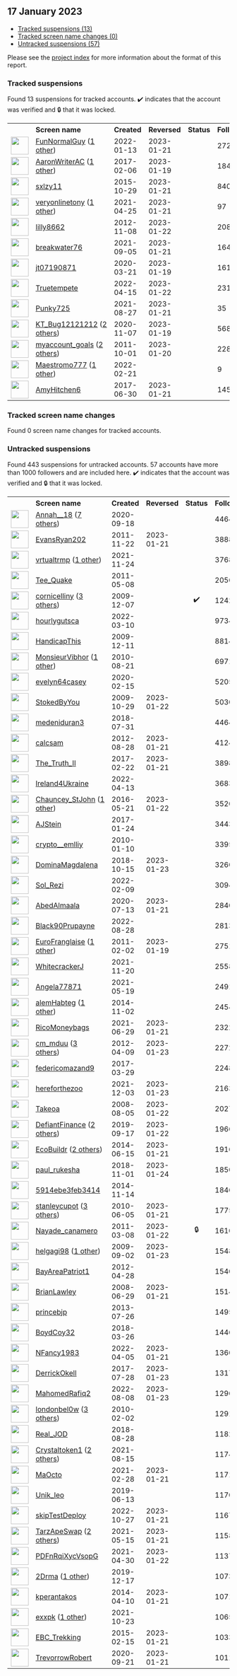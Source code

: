 ## 17 January 2023

* [Tracked suspensions (13)](#tracked-suspensions)
* [Tracked screen name changes (0)](#tracked-screen-name-changes)
* [Untracked suspensions (57)](#untracked-suspensions)

Please see the [project index](https://github.com/travisbrown/twitter-watch) for more information about the format of this report.

### Tracked suspensions

Found 13 suspensions for tracked accounts.
  ✔️ indicates that the account was verified and 🔒 that it was locked.

<table>
    <tr>
        <th></th>
        <th align="left">Screen name</th>
        <th align="left">Created</th>
        <th align="left">Reversed</th>
        <th align="left">Status</th>
        <th align="left">Followers</th>
        <th align="left">Ranking</th></tr>
    </tr>
        <tr>
            <td><a href="https://twitter.com/intent/user?user_id=1481443120738885637">
                <img src="https://pbs.twimg.com/profile_images/1481447374614577155/krgxKNiG_normal.jpg" width="40px" height="40px" align="center"/></a>
            </td>
            <td>
                <a href="https://twitter.com/FunNormalGuy">FunNormalGuy</a>&nbsp;(<a href="https://api.memory.lol/v1/tw/id/1481443120738885637">1 other</a>)&nbsp;</td>
            <td>2022-01-13</td>
            <td>2023-01-21</td>
            <td align="center"></td>
            <td>2721</td>
            <td>6819</td>
        </tr>
        <tr>
            <td><a href="https://twitter.com/intent/user?user_id=828621756776607744">
                <img src="https://pbs.twimg.com/profile_images/1453110603061469185/MX4k63kP_normal.jpg" width="40px" height="40px" align="center"/></a>
            </td>
            <td>
                <a href="https://twitter.com/AaronWriterAC">AaronWriterAC</a>&nbsp;(<a href="https://api.memory.lol/v1/tw/id/828621756776607744">1 other</a>)&nbsp;</td>
            <td>2017-02-06</td>
            <td>2023-01-19</td>
            <td align="center"></td>
            <td>1845</td>
            <td>10904</td>
        </tr>
        <tr>
            <td><a href="https://twitter.com/intent/user?user_id=4056799154">
                <img src="https://pbs.twimg.com/profile_images/1578591268153659393/LHDUNhpd_normal.jpg" width="40px" height="40px" align="center"/></a>
            </td>
            <td>
                <a href="https://twitter.com/sxlzy11">sxlzy11</a></td>
            <td>2015-10-29</td>
            <td>2023-01-21</td>
            <td align="center"></td>
            <td>840</td>
            <td>25698</td>
        </tr>
        <tr>
            <td><a href="https://twitter.com/intent/user?user_id=1386347018474311681">
                <img src="https://pbs.twimg.com/profile_images/1427807685282459651/O02ETqbP_normal.jpg" width="40px" height="40px" align="center"/></a>
            </td>
            <td>
                <a href="https://twitter.com/veryonlinetony">veryonlinetony</a>&nbsp;(<a href="https://api.memory.lol/v1/tw/id/1386347018474311681">1 other</a>)&nbsp;</td>
            <td>2021-04-25</td>
            <td>2023-01-21</td>
            <td align="center"></td>
            <td>97</td>
            <td>34647</td>
        </tr>
        <tr>
            <td><a href="https://twitter.com/intent/user?user_id=933283891">
                <img src="https://pbs.twimg.com/profile_images/1434670249702526979/tJfAlAXL_normal.jpg" width="40px" height="40px" align="center"/></a>
            </td>
            <td>
                <a href="https://twitter.com/lilly8662">lilly8662</a></td>
            <td>2012-11-08</td>
            <td>2023-01-22</td>
            <td align="center"></td>
            <td>2085</td>
            <td>37408</td>
        </tr>
        <tr>
            <td><a href="https://twitter.com/intent/user?user_id=1434548719878348800">
                <img src="https://pbs.twimg.com/profile_images/1589971658017751043/Vyec8Wud_normal.jpg" width="40px" height="40px" align="center"/></a>
            </td>
            <td>
                <a href="https://twitter.com/breakwater76">breakwater76</a></td>
            <td>2021-09-05</td>
            <td>2023-01-21</td>
            <td align="center"></td>
            <td>164</td>
            <td>37945</td>
        </tr>
        <tr>
            <td><a href="https://twitter.com/intent/user?user_id=1241462050775236608">
                <img src="https://pbs.twimg.com/profile_images/1241462305537298439/8IUictHr_normal.jpg" width="40px" height="40px" align="center"/></a>
            </td>
            <td>
                <a href="https://twitter.com/jt07190871">jt07190871</a></td>
            <td>2020-03-21</td>
            <td>2023-01-19</td>
            <td align="center"></td>
            <td>161</td>
            <td>41994</td>
        </tr>
        <tr>
            <td><a href="https://twitter.com/intent/user?user_id=1514764851842895881">
                <img src="https://pbs.twimg.com/profile_images/1535388396562128896/vf-CtKQM_normal.jpg" width="40px" height="40px" align="center"/></a>
            </td>
            <td>
                <a href="https://twitter.com/Truetempete">Truetempete</a></td>
            <td>2022-04-15</td>
            <td>2023-01-22</td>
            <td align="center"></td>
            <td>231</td>
            <td>50788</td>
        </tr>
        <tr>
            <td><a href="https://twitter.com/intent/user?user_id=1431255045853499404">
                <img src="https://pbs.twimg.com/profile_images/1524156485667753984/jkXkbFkI_normal.jpg" width="40px" height="40px" align="center"/></a>
            </td>
            <td>
                <a href="https://twitter.com/Punky725">Punky725</a></td>
            <td>2021-08-27</td>
            <td>2023-01-21</td>
            <td align="center"></td>
            <td>35</td>
            <td>75651</td>
        </tr>
        <tr>
            <td><a href="https://twitter.com/intent/user?user_id=1324961985876824064">
                <img src="https://pbs.twimg.com/profile_images/1521963988291964928/JhkqtVc__normal.jpg" width="40px" height="40px" align="center"/></a>
            </td>
            <td>
                <a href="https://twitter.com/KT_Bug12121212">KT_Bug12121212</a>&nbsp;(<a href="https://api.memory.lol/v1/tw/id/1324961985876824064">2 others</a>)&nbsp;</td>
            <td>2020-11-07</td>
            <td>2023-01-19</td>
            <td align="center"></td>
            <td>568</td>
            <td>76409</td>
        </tr>
        <tr>
            <td><a href="https://twitter.com/intent/user?user_id=383477185">
                <img src="https://pbs.twimg.com/profile_images/1506979335697321988/a9YvpQU1_normal.jpg" width="40px" height="40px" align="center"/></a>
            </td>
            <td>
                <a href="https://twitter.com/myaccount_goals">myaccount_goals</a>&nbsp;(<a href="https://api.memory.lol/v1/tw/id/383477185">2 others</a>)&nbsp;</td>
            <td>2011-10-01</td>
            <td>2023-01-20</td>
            <td align="center"></td>
            <td>228</td>
            <td>78646</td>
        </tr>
        <tr>
            <td><a href="https://twitter.com/intent/user?user_id=1495565654262530049">
                <img src="https://pbs.twimg.com/profile_images/1595610650570629121/PI3du4Py_normal.jpg" width="40px" height="40px" align="center"/></a>
            </td>
            <td>
                <a href="https://twitter.com/Maestromo777">Maestromo777</a>&nbsp;(<a href="https://api.memory.lol/v1/tw/id/1495565654262530049">1 other</a>)&nbsp;</td>
            <td>2022-02-21</td>
            <td></td>
            <td align="center"></td>
            <td>9</td>
            <td>98673</td>
        </tr>
        <tr>
            <td><a href="https://twitter.com/intent/user?user_id=880935837977817092">
                <img src="https://pbs.twimg.com/profile_images/880944623610241025/z_q0v-h4_normal.jpg" width="40px" height="40px" align="center"/></a>
            </td>
            <td>
                <a href="https://twitter.com/AmyHitchen6">AmyHitchen6</a></td>
            <td>2017-06-30</td>
            <td>2023-01-21</td>
            <td align="center"></td>
            <td>145</td>
            <td>98883</td>
        </tr></table>

### Tracked screen name changes

Found 0 screen name changes for tracked accounts.

### Untracked suspensions

Found 443 suspensions for untracked accounts.
57 accounts have more than 1000 followers and are included here.
  ✔️ indicates that the account was verified and 🔒 that it was locked.

<table>
    <tr>
        <th></th>
        <th align="left">Screen name</th>
        <th align="left">Created</th>
        <th align="left">Reversed</th>
        <th align="left">Status</th>
        <th align="left">Followers</th>
    </tr>
        <tr>
            <td><a href="https://twitter.com/intent/user?user_id=1306997467402113025">
                <img src="https://pbs.twimg.com/profile_images/1591980815273058307/Br4AKeUQ_normal.jpg" width="40px" height="40px" align="center"/></a>
            </td>
            <td>
                <a href="https://twitter.com/Annah__18">Annah__18</a>&nbsp;(<a href="https://api.memory.lol/v1/tw/id/1306997467402113025">7 others</a>)&nbsp;</td>
            <td>2020-09-18</td>
            <td></td>
            <td align="center"></td>
            <td>44646</td>
        </tr>
        <tr>
            <td><a href="https://twitter.com/intent/user?user_id=418609418">
                <img src="https://pbs.twimg.com/profile_images/1270014509713960960/VRvhjJct_normal.jpg" width="40px" height="40px" align="center"/></a>
            </td>
            <td>
                <a href="https://twitter.com/EvansRyan202">EvansRyan202</a></td>
            <td>2011-11-22</td>
            <td>2023-01-21</td>
            <td align="center"></td>
            <td>38882</td>
        </tr>
        <tr>
            <td><a href="https://twitter.com/intent/user?user_id=1463313898346618880">
                <img src="https://pbs.twimg.com/profile_images/1546919371716677633/dO6twyuu_normal.jpg" width="40px" height="40px" align="center"/></a>
            </td>
            <td>
                <a href="https://twitter.com/vrtualtrmp">vrtualtrmp</a>&nbsp;(<a href="https://api.memory.lol/v1/tw/id/1463313898346618880">1 other</a>)&nbsp;</td>
            <td>2021-11-24</td>
            <td></td>
            <td align="center"></td>
            <td>37686</td>
        </tr>
        <tr>
            <td><a href="https://twitter.com/intent/user?user_id=294965479">
                <img src="https://pbs.twimg.com/profile_images/612438075180879872/QW8WAAmW_normal.jpg" width="40px" height="40px" align="center"/></a>
            </td>
            <td>
                <a href="https://twitter.com/Tee_Quake">Tee_Quake</a></td>
            <td>2011-05-08</td>
            <td></td>
            <td align="center"></td>
            <td>20560</td>
        </tr>
        <tr>
            <td><a href="https://twitter.com/intent/user?user_id=95308091">
                <img src="https://pbs.twimg.com/profile_images/1514339312531394561/aecknpG1_normal.jpg" width="40px" height="40px" align="center"/></a>
            </td>
            <td>
                <a href="https://twitter.com/cornicelliny">cornicelliny</a>&nbsp;(<a href="https://api.memory.lol/v1/tw/id/95308091">3 others</a>)&nbsp;</td>
            <td>2009-12-07</td>
            <td></td>
            <td align="center">✔️</td>
            <td>12427</td>
        </tr>
        <tr>
            <td><a href="https://twitter.com/intent/user?user_id=1501856623400308740">
                <img src="https://pbs.twimg.com/profile_images/1596576077530501120/bC19lX01_normal.jpg" width="40px" height="40px" align="center"/></a>
            </td>
            <td>
                <a href="https://twitter.com/hourlygutsca">hourlygutsca</a></td>
            <td>2022-03-10</td>
            <td></td>
            <td align="center"></td>
            <td>9734</td>
        </tr>
        <tr>
            <td><a href="https://twitter.com/intent/user?user_id=96207241">
                <img src="https://pbs.twimg.com/profile_images/2162241855/327725_10150407505278952_223265958951_8606258_103136846_o_normal.jpg" width="40px" height="40px" align="center"/></a>
            </td>
            <td>
                <a href="https://twitter.com/HandicapThis">HandicapThis</a></td>
            <td>2009-12-11</td>
            <td></td>
            <td align="center"></td>
            <td>8814</td>
        </tr>
        <tr>
            <td><a href="https://twitter.com/intent/user?user_id=181131442">
                <img src="https://pbs.twimg.com/profile_images/1594688411499012102/2O5yLRzG_normal.jpg" width="40px" height="40px" align="center"/></a>
            </td>
            <td>
                <a href="https://twitter.com/MonsieurVibhor">MonsieurVibhor</a>&nbsp;(<a href="https://api.memory.lol/v1/tw/id/181131442">1 other</a>)&nbsp;</td>
            <td>2010-08-21</td>
            <td></td>
            <td align="center"></td>
            <td>6971</td>
        </tr>
        <tr>
            <td><a href="https://twitter.com/intent/user?user_id=1228617203722989568">
                <img src="https://pbs.twimg.com/profile_images/1228617714509516806/fFHI4QTU_normal.jpg" width="40px" height="40px" align="center"/></a>
            </td>
            <td>
                <a href="https://twitter.com/evelyn64casey">evelyn64casey</a></td>
            <td>2020-02-15</td>
            <td></td>
            <td align="center"></td>
            <td>5205</td>
        </tr>
        <tr>
            <td><a href="https://twitter.com/intent/user?user_id=86037330">
                <img src="https://pbs.twimg.com/profile_images/1596098927992143872/eWTk4QZo_normal.jpg" width="40px" height="40px" align="center"/></a>
            </td>
            <td>
                <a href="https://twitter.com/StokedByYou">StokedByYou</a></td>
            <td>2009-10-29</td>
            <td>2023-01-22</td>
            <td align="center"></td>
            <td>5030</td>
        </tr>
        <tr>
            <td><a href="https://twitter.com/intent/user?user_id=1024415514007949312">
                <img src="https://pbs.twimg.com/profile_images/1591051710918807552/4Jo7JXqy_normal.jpg" width="40px" height="40px" align="center"/></a>
            </td>
            <td>
                <a href="https://twitter.com/medeniduran3">medeniduran3</a></td>
            <td>2018-07-31</td>
            <td></td>
            <td align="center"></td>
            <td>4464</td>
        </tr>
        <tr>
            <td><a href="https://twitter.com/intent/user?user_id=788059556">
                <img src="https://pbs.twimg.com/profile_images/1571356019523223553/uGt76yzy_normal.jpg" width="40px" height="40px" align="center"/></a>
            </td>
            <td>
                <a href="https://twitter.com/calcsam">calcsam</a></td>
            <td>2012-08-28</td>
            <td>2023-01-21</td>
            <td align="center"></td>
            <td>4124</td>
        </tr>
        <tr>
            <td><a href="https://twitter.com/intent/user?user_id=834434524801036288">
                <img src="https://pbs.twimg.com/profile_images/1265536424285286401/8el7aufT_normal.jpg" width="40px" height="40px" align="center"/></a>
            </td>
            <td>
                <a href="https://twitter.com/The_Truth_II">The_Truth_II</a></td>
            <td>2017-02-22</td>
            <td>2023-01-21</td>
            <td align="center"></td>
            <td>3898</td>
        </tr>
        <tr>
            <td><a href="https://twitter.com/intent/user?user_id=1514164679198789632">
                <img src="https://pbs.twimg.com/profile_images/1539092853342740480/qMZiVec-_normal.jpg" width="40px" height="40px" align="center"/></a>
            </td>
            <td>
                <a href="https://twitter.com/Ireland4Ukraine">Ireland4Ukraine</a></td>
            <td>2022-04-13</td>
            <td></td>
            <td align="center"></td>
            <td>3683</td>
        </tr>
        <tr>
            <td><a href="https://twitter.com/intent/user?user_id=734080891786539008">
                <img src="https://pbs.twimg.com/profile_images/1592940766027972608/HHg2Ecj2_normal.jpg" width="40px" height="40px" align="center"/></a>
            </td>
            <td>
                <a href="https://twitter.com/Chauncey_StJohn">Chauncey_StJohn</a>&nbsp;(<a href="https://api.memory.lol/v1/tw/id/734080891786539008">1 other</a>)&nbsp;</td>
            <td>2016-05-21</td>
            <td>2023-01-22</td>
            <td align="center"></td>
            <td>3520</td>
        </tr>
        <tr>
            <td><a href="https://twitter.com/intent/user?user_id=823881758286475265">
                <img src="https://pbs.twimg.com/profile_images/823893391213789184/V9xPo8sS_normal.jpg" width="40px" height="40px" align="center"/></a>
            </td>
            <td>
                <a href="https://twitter.com/AJStein">AJStein</a></td>
            <td>2017-01-24</td>
            <td></td>
            <td align="center"></td>
            <td>3443</td>
        </tr>
        <tr>
            <td><a href="https://twitter.com/intent/user?user_id=103483726">
                <img src="https://pbs.twimg.com/profile_images/1594409500143910912/lTJaZjjf_normal.jpg" width="40px" height="40px" align="center"/></a>
            </td>
            <td>
                <a href="https://twitter.com/crypto__emlliy">crypto__emlliy</a></td>
            <td>2010-01-10</td>
            <td></td>
            <td align="center"></td>
            <td>3395</td>
        </tr>
        <tr>
            <td><a href="https://twitter.com/intent/user?user_id=1051915930991816710">
                <img src="https://pbs.twimg.com/profile_images/1576941115990835200/HNMdqebj_normal.jpg" width="40px" height="40px" align="center"/></a>
            </td>
            <td>
                <a href="https://twitter.com/DominaMagdalena">DominaMagdalena</a></td>
            <td>2018-10-15</td>
            <td>2023-01-23</td>
            <td align="center"></td>
            <td>3260</td>
        </tr>
        <tr>
            <td><a href="https://twitter.com/intent/user?user_id=1491356616544899072">
                <img src="https://pbs.twimg.com/profile_images/1595006330884030464/ylfUMuJR_normal.jpg" width="40px" height="40px" align="center"/></a>
            </td>
            <td>
                <a href="https://twitter.com/Sol_Rezi">Sol_Rezi</a></td>
            <td>2022-02-09</td>
            <td></td>
            <td align="center"></td>
            <td>3094</td>
        </tr>
        <tr>
            <td><a href="https://twitter.com/intent/user?user_id=1282785766796603399">
                <img src="https://pbs.twimg.com/profile_images/1282786410970460161/loCfI_yc_normal.jpg" width="40px" height="40px" align="center"/></a>
            </td>
            <td>
                <a href="https://twitter.com/AbedAlmaala">AbedAlmaala</a></td>
            <td>2020-07-13</td>
            <td>2023-01-21</td>
            <td align="center"></td>
            <td>2840</td>
        </tr>
        <tr>
            <td><a href="https://twitter.com/intent/user?user_id=1563681878250512384">
                <img src="https://pbs.twimg.com/profile_images/1563682077026951168/z2iFANYk_normal.jpg" width="40px" height="40px" align="center"/></a>
            </td>
            <td>
                <a href="https://twitter.com/Black90Prupayne">Black90Prupayne</a></td>
            <td>2022-08-28</td>
            <td></td>
            <td align="center"></td>
            <td>2813</td>
        </tr>
        <tr>
            <td><a href="https://twitter.com/intent/user?user_id=246175429">
                <img src="https://pbs.twimg.com/profile_images/1403635804245745666/247YUccR_normal.jpg" width="40px" height="40px" align="center"/></a>
            </td>
            <td>
                <a href="https://twitter.com/EuroFranglaise">EuroFranglaise</a>&nbsp;(<a href="https://api.memory.lol/v1/tw/id/246175429">1 other</a>)&nbsp;</td>
            <td>2011-02-02</td>
            <td>2023-01-19</td>
            <td align="center"></td>
            <td>2751</td>
        </tr>
        <tr>
            <td><a href="https://twitter.com/intent/user?user_id=1462115076157157393">
                <img src="https://pbs.twimg.com/profile_images/1528179555495600128/rOtEvfu3_normal.jpg" width="40px" height="40px" align="center"/></a>
            </td>
            <td>
                <a href="https://twitter.com/WhitecrackerJ">WhitecrackerJ</a></td>
            <td>2021-11-20</td>
            <td></td>
            <td align="center"></td>
            <td>2558</td>
        </tr>
        <tr>
            <td><a href="https://twitter.com/intent/user?user_id=1395029930711273472">
                <img src="https://pbs.twimg.com/profile_images/1549400441578221568/7Wf6CyuI_normal.jpg" width="40px" height="40px" align="center"/></a>
            </td>
            <td>
                <a href="https://twitter.com/Angela77871">Angela77871</a></td>
            <td>2021-05-19</td>
            <td></td>
            <td align="center"></td>
            <td>2491</td>
        </tr>
        <tr>
            <td><a href="https://twitter.com/intent/user?user_id=2857253747">
                <img src="https://pbs.twimg.com/profile_images/1597002532617961475/OR0u5gEj_normal.jpg" width="40px" height="40px" align="center"/></a>
            </td>
            <td>
                <a href="https://twitter.com/alemHabteg">alemHabteg</a>&nbsp;(<a href="https://api.memory.lol/v1/tw/id/2857253747">1 other</a>)&nbsp;</td>
            <td>2014-11-02</td>
            <td></td>
            <td align="center"></td>
            <td>2454</td>
        </tr>
        <tr>
            <td><a href="https://twitter.com/intent/user?user_id=1409931444391014403">
                <img src="https://pbs.twimg.com/profile_images/1536754609737175040/d511_4GW_normal.jpg" width="40px" height="40px" align="center"/></a>
            </td>
            <td>
                <a href="https://twitter.com/RicoMoneybags">RicoMoneybags</a></td>
            <td>2021-06-29</td>
            <td>2023-01-21</td>
            <td align="center"></td>
            <td>2322</td>
        </tr>
        <tr>
            <td><a href="https://twitter.com/intent/user?user_id=549204624">
                <img src="https://pbs.twimg.com/profile_images/1558874712293445632/tnT8qQ9e_normal.jpg" width="40px" height="40px" align="center"/></a>
            </td>
            <td>
                <a href="https://twitter.com/cm_mduu">cm_mduu</a>&nbsp;(<a href="https://api.memory.lol/v1/tw/id/549204624">3 others</a>)&nbsp;</td>
            <td>2012-04-09</td>
            <td>2023-01-23</td>
            <td align="center"></td>
            <td>2272</td>
        </tr>
        <tr>
            <td><a href="https://twitter.com/intent/user?user_id=847108003698495489">
                <img src="https://pbs.twimg.com/profile_images/1328865608612638723/AGYW213d_normal.jpg" width="40px" height="40px" align="center"/></a>
            </td>
            <td>
                <a href="https://twitter.com/federicomazand9">federicomazand9</a></td>
            <td>2017-03-29</td>
            <td></td>
            <td align="center"></td>
            <td>2248</td>
        </tr>
        <tr>
            <td><a href="https://twitter.com/intent/user?user_id=1466670102447890433">
                <img src="https://pbs.twimg.com/profile_images/1587406522895720448/5CkfBIaY_normal.jpg" width="40px" height="40px" align="center"/></a>
            </td>
            <td>
                <a href="https://twitter.com/hereforthezoo">hereforthezoo</a></td>
            <td>2021-12-03</td>
            <td>2023-01-23</td>
            <td align="center"></td>
            <td>2163</td>
        </tr>
        <tr>
            <td><a href="https://twitter.com/intent/user?user_id=15734705">
                <img src="https://pbs.twimg.com/profile_images/1579342682752618502/xcktAcD0_normal.jpg" width="40px" height="40px" align="center"/></a>
            </td>
            <td>
                <a href="https://twitter.com/Takeoa">Takeoa</a></td>
            <td>2008-08-05</td>
            <td>2023-01-22</td>
            <td align="center"></td>
            <td>2027</td>
        </tr>
        <tr>
            <td><a href="https://twitter.com/intent/user?user_id=1173976498916732929">
                <img src="https://pbs.twimg.com/profile_images/1598116034778636289/DXZd0fwK_normal.jpg" width="40px" height="40px" align="center"/></a>
            </td>
            <td>
                <a href="https://twitter.com/DefiantFinance">DefiantFinance</a>&nbsp;(<a href="https://api.memory.lol/v1/tw/id/1173976498916732929">2 others</a>)&nbsp;</td>
            <td>2019-09-17</td>
            <td>2023-01-22</td>
            <td align="center"></td>
            <td>1966</td>
        </tr>
        <tr>
            <td><a href="https://twitter.com/intent/user?user_id=2568241110">
                <img src="https://pbs.twimg.com/profile_images/1543825600686788609/ZZG-POQE_normal.jpg" width="40px" height="40px" align="center"/></a>
            </td>
            <td>
                <a href="https://twitter.com/EcoBuildr">EcoBuildr</a>&nbsp;(<a href="https://api.memory.lol/v1/tw/id/2568241110">2 others</a>)&nbsp;</td>
            <td>2014-06-15</td>
            <td>2023-01-21</td>
            <td align="center"></td>
            <td>1916</td>
        </tr>
        <tr>
            <td><a href="https://twitter.com/intent/user?user_id=1058028712195776512">
                <img src="https://pbs.twimg.com/profile_images/1525462323544088576/Jg2BqvEt_normal.jpg" width="40px" height="40px" align="center"/></a>
            </td>
            <td>
                <a href="https://twitter.com/paul_rukesha">paul_rukesha</a></td>
            <td>2018-11-01</td>
            <td>2023-01-24</td>
            <td align="center"></td>
            <td>1850</td>
        </tr>
        <tr>
            <td><a href="https://twitter.com/intent/user?user_id=2876502939">
                <img src="https://pbs.twimg.com/profile_images/1456179226240028673/RZzSnAFP_normal.jpg" width="40px" height="40px" align="center"/></a>
            </td>
            <td>
                <a href="https://twitter.com/5914ebe3feb3414">5914ebe3feb3414</a></td>
            <td>2014-11-14</td>
            <td></td>
            <td align="center"></td>
            <td>1846</td>
        </tr>
        <tr>
            <td><a href="https://twitter.com/intent/user?user_id=152117099">
                <img src="https://pbs.twimg.com/profile_images/1530089918101278720/y19qX6h3_normal.jpg" width="40px" height="40px" align="center"/></a>
            </td>
            <td>
                <a href="https://twitter.com/stanleycupot">stanleycupot</a>&nbsp;(<a href="https://api.memory.lol/v1/tw/id/152117099">3 others</a>)&nbsp;</td>
            <td>2010-06-05</td>
            <td>2023-01-21</td>
            <td align="center"></td>
            <td>1775</td>
        </tr>
        <tr>
            <td><a href="https://twitter.com/intent/user?user_id=262869980">
                <img src="https://pbs.twimg.com/profile_images/1815032323/n517918936_590661_745_normal.jpg" width="40px" height="40px" align="center"/></a>
            </td>
            <td>
                <a href="https://twitter.com/Nayade_canamero">Nayade_canamero</a></td>
            <td>2011-03-08</td>
            <td>2023-01-22</td>
            <td align="center">🔒</td>
            <td>1610</td>
        </tr>
        <tr>
            <td><a href="https://twitter.com/intent/user?user_id=70980631">
                <img src="https://pbs.twimg.com/profile_images/1558665568596611072/HSAUSDgW_normal.jpg" width="40px" height="40px" align="center"/></a>
            </td>
            <td>
                <a href="https://twitter.com/helgagi98">helgagi98</a>&nbsp;(<a href="https://api.memory.lol/v1/tw/id/70980631">1 other</a>)&nbsp;</td>
            <td>2009-09-02</td>
            <td>2023-01-23</td>
            <td align="center"></td>
            <td>1548</td>
        </tr>
        <tr>
            <td><a href="https://twitter.com/intent/user?user_id=565042106">
                <img src="https://pbs.twimg.com/profile_images/1570759745576779780/pQAGo1ek_normal.jpg" width="40px" height="40px" align="center"/></a>
            </td>
            <td>
                <a href="https://twitter.com/BayAreaPatriot1">BayAreaPatriot1</a></td>
            <td>2012-04-28</td>
            <td></td>
            <td align="center"></td>
            <td>1540</td>
        </tr>
        <tr>
            <td><a href="https://twitter.com/intent/user?user_id=15271820">
                <img src="https://pbs.twimg.com/profile_images/1588407967434493952/5vYEv4ah_normal.jpg" width="40px" height="40px" align="center"/></a>
            </td>
            <td>
                <a href="https://twitter.com/BrianLawley">BrianLawley</a></td>
            <td>2008-06-29</td>
            <td>2023-01-21</td>
            <td align="center"></td>
            <td>1514</td>
        </tr>
        <tr>
            <td><a href="https://twitter.com/intent/user?user_id=1621857805">
                <img src="https://pbs.twimg.com/profile_images/1135898126097588224/4qDqsbc9_normal.png" width="40px" height="40px" align="center"/></a>
            </td>
            <td>
                <a href="https://twitter.com/princebjp">princebjp</a></td>
            <td>2013-07-26</td>
            <td></td>
            <td align="center"></td>
            <td>1495</td>
        </tr>
        <tr>
            <td><a href="https://twitter.com/intent/user?user_id=978183493141147649">
                <img src="https://pbs.twimg.com/profile_images/1442581759909056513/KAwzoqkY_normal.jpg" width="40px" height="40px" align="center"/></a>
            </td>
            <td>
                <a href="https://twitter.com/BoydCoy32">BoydCoy32</a></td>
            <td>2018-03-26</td>
            <td></td>
            <td align="center"></td>
            <td>1446</td>
        </tr>
        <tr>
            <td><a href="https://twitter.com/intent/user?user_id=1511462367032483843">
                <img src="https://pbs.twimg.com/profile_images/1512516409800155152/BvJnsXXX_normal.jpg" width="40px" height="40px" align="center"/></a>
            </td>
            <td>
                <a href="https://twitter.com/NFancy1983">NFancy1983</a></td>
            <td>2022-04-05</td>
            <td>2023-01-21</td>
            <td align="center"></td>
            <td>1360</td>
        </tr>
        <tr>
            <td><a href="https://twitter.com/intent/user?user_id=890970561010167809">
                <img src="https://pbs.twimg.com/profile_images/1581388184713412609/kzawPL5y_normal.jpg" width="40px" height="40px" align="center"/></a>
            </td>
            <td>
                <a href="https://twitter.com/DerrickOkell">DerrickOkell</a></td>
            <td>2017-07-28</td>
            <td>2023-01-23</td>
            <td align="center"></td>
            <td>1317</td>
        </tr>
        <tr>
            <td><a href="https://twitter.com/intent/user?user_id=1556617933476057088">
                <img src="https://pbs.twimg.com/profile_images/1556619568554074113/tEdGyzcm_normal.png" width="40px" height="40px" align="center"/></a>
            </td>
            <td>
                <a href="https://twitter.com/MahomedRafiq2">MahomedRafiq2</a></td>
            <td>2022-08-08</td>
            <td>2023-01-23</td>
            <td align="center"></td>
            <td>1296</td>
        </tr>
        <tr>
            <td><a href="https://twitter.com/intent/user?user_id=110564264">
                <img src="https://pbs.twimg.com/profile_images/1397423855862308864/3XglSLvb_normal.jpg" width="40px" height="40px" align="center"/></a>
            </td>
            <td>
                <a href="https://twitter.com/londonbel0w">londonbel0w</a>&nbsp;(<a href="https://api.memory.lol/v1/tw/id/110564264">3 others</a>)&nbsp;</td>
            <td>2010-02-02</td>
            <td></td>
            <td align="center"></td>
            <td>1291</td>
        </tr>
        <tr>
            <td><a href="https://twitter.com/intent/user?user_id=1034585479105138690">
                <img src="https://pbs.twimg.com/profile_images/1597147559578959872/npJe_KfT_normal.jpg" width="40px" height="40px" align="center"/></a>
            </td>
            <td>
                <a href="https://twitter.com/Real_JOD">Real_JOD</a></td>
            <td>2018-08-28</td>
            <td></td>
            <td align="center"></td>
            <td>1182</td>
        </tr>
        <tr>
            <td><a href="https://twitter.com/intent/user?user_id=1426869599560159233">
                <img src="https://pbs.twimg.com/profile_images/1580207889020600322/9ru7thg6_normal.jpg" width="40px" height="40px" align="center"/></a>
            </td>
            <td>
                <a href="https://twitter.com/Crystaltoken1">Crystaltoken1</a>&nbsp;(<a href="https://api.memory.lol/v1/tw/id/1426869599560159233">2 others</a>)&nbsp;</td>
            <td>2021-08-15</td>
            <td></td>
            <td align="center"></td>
            <td>1174</td>
        </tr>
        <tr>
            <td><a href="https://twitter.com/intent/user?user_id=1365881513351524354">
                <img src="https://pbs.twimg.com/profile_images/1594454685951426560/c9D1bZLA_normal.jpg" width="40px" height="40px" align="center"/></a>
            </td>
            <td>
                <a href="https://twitter.com/MaOcto">MaOcto</a></td>
            <td>2021-02-28</td>
            <td>2023-01-21</td>
            <td align="center"></td>
            <td>1171</td>
        </tr>
        <tr>
            <td><a href="https://twitter.com/intent/user?user_id=1139215193949577217">
                <img src="https://pbs.twimg.com/profile_images/1587063240143536134/B94fUY0V_normal.jpg" width="40px" height="40px" align="center"/></a>
            </td>
            <td>
                <a href="https://twitter.com/Unik_leo">Unik_leo</a></td>
            <td>2019-06-13</td>
            <td></td>
            <td align="center"></td>
            <td>1170</td>
        </tr>
        <tr>
            <td><a href="https://twitter.com/intent/user?user_id=1585488261685837824">
                <img src="https://pbs.twimg.com/profile_images/1598030325644492800/99Fw7nsK_normal.png" width="40px" height="40px" align="center"/></a>
            </td>
            <td>
                <a href="https://twitter.com/skipTestDeploy">skipTestDeploy</a></td>
            <td>2022-10-27</td>
            <td>2023-01-21</td>
            <td align="center"></td>
            <td>1167</td>
        </tr>
        <tr>
            <td><a href="https://twitter.com/intent/user?user_id=1393658344427114498">
                <img src="https://pbs.twimg.com/profile_images/1561843121725399041/4gRjNtjo_normal.jpg" width="40px" height="40px" align="center"/></a>
            </td>
            <td>
                <a href="https://twitter.com/TarzApeSwap">TarzApeSwap</a>&nbsp;(<a href="https://api.memory.lol/v1/tw/id/1393658344427114498">2 others</a>)&nbsp;</td>
            <td>2021-05-15</td>
            <td>2023-01-21</td>
            <td align="center"></td>
            <td>1158</td>
        </tr>
        <tr>
            <td><a href="https://twitter.com/intent/user?user_id=1388161437302992898">
                <img src="https://pbs.twimg.com/profile_images/1589717741040275456/Ubvx7d11_normal.jpg" width="40px" height="40px" align="center"/></a>
            </td>
            <td>
                <a href="https://twitter.com/PDFnRqiXycVsopG">PDFnRqiXycVsopG</a></td>
            <td>2021-04-30</td>
            <td>2023-01-22</td>
            <td align="center"></td>
            <td>1137</td>
        </tr>
        <tr>
            <td><a href="https://twitter.com/intent/user?user_id=1206942527913365507">
                <img src="https://pbs.twimg.com/profile_images/1591909830591225863/TS1t5SAs_normal.jpg" width="40px" height="40px" align="center"/></a>
            </td>
            <td>
                <a href="https://twitter.com/2Drma">2Drma</a>&nbsp;(<a href="https://api.memory.lol/v1/tw/id/1206942527913365507">1 other</a>)&nbsp;</td>
            <td>2019-12-17</td>
            <td></td>
            <td align="center"></td>
            <td>1073</td>
        </tr>
        <tr>
            <td><a href="https://twitter.com/intent/user?user_id=2436715856">
                <img src="https://pbs.twimg.com/profile_images/714333207399936000/zpysXtU2_normal.jpg" width="40px" height="40px" align="center"/></a>
            </td>
            <td>
                <a href="https://twitter.com/kperantakos">kperantakos</a></td>
            <td>2014-04-10</td>
            <td>2023-01-21</td>
            <td align="center"></td>
            <td>1071</td>
        </tr>
        <tr>
            <td><a href="https://twitter.com/intent/user?user_id=1451909467424002052">
                <img src="https://pbs.twimg.com/profile_images/1597733892013760512/RxWyAvgz_normal.jpg" width="40px" height="40px" align="center"/></a>
            </td>
            <td>
                <a href="https://twitter.com/exxpk">exxpk</a>&nbsp;(<a href="https://api.memory.lol/v1/tw/id/1451909467424002052">1 other</a>)&nbsp;</td>
            <td>2021-10-23</td>
            <td></td>
            <td align="center"></td>
            <td>1065</td>
        </tr>
        <tr>
            <td><a href="https://twitter.com/intent/user?user_id=3021477098">
                <img src="https://pbs.twimg.com/profile_images/1597108285060136960/oYXcaaQ8_normal.jpg" width="40px" height="40px" align="center"/></a>
            </td>
            <td>
                <a href="https://twitter.com/EBC_Trekking">EBC_Trekking</a></td>
            <td>2015-02-15</td>
            <td>2023-01-21</td>
            <td align="center"></td>
            <td>1033</td>
        </tr>
        <tr>
            <td><a href="https://twitter.com/intent/user?user_id=1307869574566686721">
                <img src="https://pbs.twimg.com/profile_images/1307869957427007489/_tWIYYkz_normal.jpg" width="40px" height="40px" align="center"/></a>
            </td>
            <td>
                <a href="https://twitter.com/TrevorrowRobert">TrevorrowRobert</a></td>
            <td>2020-09-21</td>
            <td>2023-01-21</td>
            <td align="center"></td>
            <td>1011</td>
        </tr></table>

